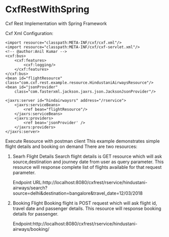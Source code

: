 # CxfRestWithSpring
Cxf Rest Implementation with Spring Framework

Cxf Xml Configuration:

<?xml version="1.0" encoding="UTF-8"?>
<beans xmlns="http://www.springframework.org/schema/beans"
		xmlns:xsi="http://www.w3.org/2001/XMLSchema-instance"
     	xmlns:cxf="http://cxf.apache.org/core"
		xmlns:jaxws="http://cxf.apache.org/jaxws"
		xmlns:jaxrs="http://cxf.apache.org/jaxrs"
		xsi:schemaLocation="
			http://cxf.apache.org/core http://cxf.apache.org/schemas/core.xsd
			http://www.springframework.org/schema/beans 
			http://www.springframework.org/schema/beans/spring-beans.xsd
			http://cxf.apache.org/jaxrs http://cxf.apache.org/schemas/jaxrs.xsd
			http://cxf.apache.org/jaxws http://cxf.apache.org/schemas/jaxws.xsd">

	<import resource="classpath:META-INF/cxf/cxf.xml"/>
	<import resource="classpath:META-INF/cxf/cxf-servlet.xml"/>
	<!-- @author:Anil Kumar -->
    <cxf:bus>
        <cxf:features>
            <cxf:logging/>
        </cxf:features>
    </cxf:bus>
	<bean id="flightResource" class="com.cxf.rest.example.resource.HindustaniAirwaysResource"/>
	<bean id="jsonProvider" 
		class="com.fasterxml.jackson.jaxrs.json.JacksonJsonProvider"/>
	
  	<jaxrs:server id="hindairwaysrs" address="/rservice">
  		<jaxrs:serviceBeans>
  			<ref bean="flightResource"/>
  		</jaxrs:serviceBeans>
  		<jaxrs:providers>
			<ref bean='jsonProvider' />
		</jaxrs:providers>
  	</jaxrs:server>
</beans>

Execute Resource with postman client
This example demonstrates simple flight details and booking on demand 
There are two resources:
1. Searh Flight Details
	Search flight details is GET resource which will ask source,destination and journey date from user as query parameter.
	This resource will response complete list of flights available for that request parameter.
	
	Endpoint URL:http://localhost:8080/cxfrest/rservice/hindustani-airways/search?source=delhi&destination=bangalore&travel_date=12/03/2018

2. Booking Flight
	Booking flight is POST request which will ask flight id, travel date and passenger details.
	This resource will response booking details for passenger.
	
	Endpoint:http://localhost:8080/cxfrest/rservice/hindustani-airways/booking/


	
